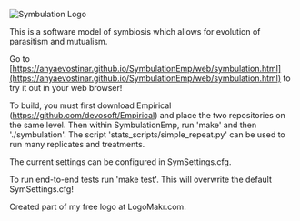 ![Symbulation Logo](https://github.com/anyaevostinar/SymbulationEmp/blob/master/SymbulationLogo.png "Symbulation")

This is a software model of symbiosis which allows for evolution of parasitism and mutualism. 

Go to [https://anyaevostinar.github.io/SymbulationEmp/web/symbulation.html](https://anyaevostinar.github.io/SymbulationEmp/web/symbulation.html) to try it out in your web browser!

To build, you must first download Empirical (https://github.com/devosoft/Empirical) and place the two repositories on the same level. Then within SymbulationEmp, run 'make' and then './symbulation'. The script 'stats_scripts/simple_repeat.py' can be used to run many replicates and treatments.

The current settings can be configured in SymSettings.cfg. 

To run end-to-end tests run 'make test'. This will overwrite the default SymSettings.cfg!

Created part of my free logo at LogoMakr.com.
